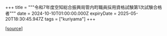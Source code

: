 +++
title = """令和7年度空知総合振興局管内町職員採用資格試験第1次試験合格者"""
date = 2024-10-10T01:00:00.000Z
expiryDate = 2025-05-20T18:30:45.947Z
tags = ["kuriyama"]
+++


[[source]](https://www.town.kuriyama.hokkaido.jp/site/saiyou/29107.html)
